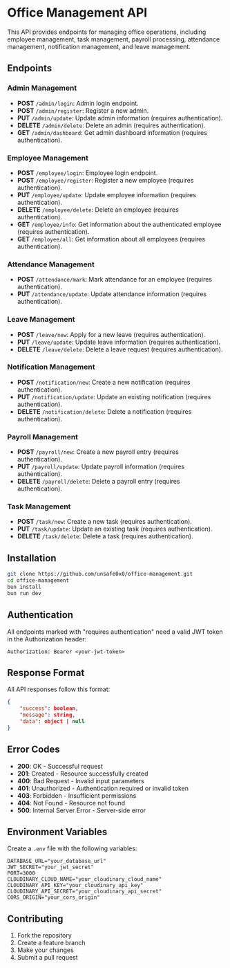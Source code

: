 # Office Management API

This API provides endpoints for managing office operations, including employee management, task management, payroll processing, attendance management, notification management, and leave management.

## Endpoints

### Admin Management

- **POST** `/admin/login`: Admin login endpoint.
- **POST** `/admin/register`: Register a new admin.
- **PUT** `/admin/update`: Update admin information (requires authentication).
- **DELETE** `/admin/delete`: Delete an admin (requires authentication).
- **GET** `/admin/dashboard`: Get admin dashboard information (requires authentication).

### Employee Management

- **POST** `/employee/login`: Employee login endpoint.
- **POST** `/employee/register`: Register a new employee (requires authentication).
- **PUT** `/employee/update`: Update employee information (requires authentication).
- **DELETE** `/employee/delete`: Delete an employee (requires authentication).
- **GET** `/employee/info`: Get information about the authenticated employee (requires authentication).
- **GET** `/employee/all`: Get information about all employees (requires authentication).

### Attendance Management

- **POST** `/attendance/mark`: Mark attendance for an employee (requires authentication).
- **PUT** `/attendance/update`: Update attendance information (requires authentication).

### Leave Management

- **POST** `/leave/new`: Apply for a new leave (requires authentication).
- **PUT** `/leave/update`: Update leave information (requires authentication).
- **DELETE** `/leave/delete`: Delete a leave request (requires authentication).

### Notification Management

- **POST** `/notification/new`: Create a new notification (requires authentication).
- **PUT** `/notification/update`: Update an existing notification (requires authentication).
- **DELETE** `/notification/delete`: Delete a notification (requires authentication).

### Payroll Management

- **POST** `/payroll/new`: Create a new payroll entry (requires authentication).
- **PUT** `/payroll/update`: Update payroll information (requires authentication).
- **DELETE** `/payroll/delete`: Delete a payroll entry (requires authentication).

### Task Management

- **POST** `/task/new`: Create a new task (requires authentication).
- **PUT** `/task/update`: Update an existing task (requires authentication).
- **DELETE** `/task/delete`: Delete a task (requires authentication).

## Installation

```bash
git clone https://github.com/unsafe0x0/office-management.git
cd office-management
bun install
bun run dev
```

## Authentication

All endpoints marked with "requires authentication" need a valid JWT token in the Authorization header:

```
Authorization: Bearer <your-jwt-token>
```

## Response Format

All API responses follow this format:

```json
{
    "success": boolean,
    "message": string,
    "data": object | null
}
```

## Error Codes

- **200**: OK - Successful request
- **201**: Created - Resource successfully created
- **400**: Bad Request - Invalid input parameters
- **401**: Unauthorized - Authentication required or invalid token
- **403**: Forbidden - Insufficient permissions
- **404**: Not Found - Resource not found
- **500**: Internal Server Error - Server-side error

## Environment Variables

Create a `.env` file with the following variables:

```
DATABASE_URL="your_database_url"
JWT_SECRET="your_jwt_secret"
PORT=3000
CLOUDINARY_CLOUD_NAME="your_cloudinary_cloud_name"
CLOUDINARY_API_KEY="your_cloudinary_api_key"
CLOUDINARY_API_SECRET="your_cloudinary_api_secret"
CORS_ORIGIN="your_cors_origin"
```

## Contributing

1. Fork the repository
2. Create a feature branch
3. Make your changes
4. Submit a pull request
